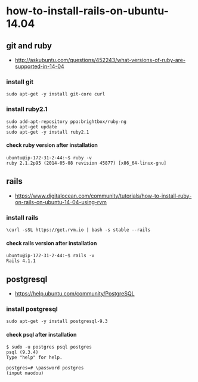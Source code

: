 
# how-to-install-rails-on-ubuntu-14.04

## git and ruby
* http://askubuntu.com/questions/452243/what-versions-of-ruby-are-supported-in-14-04

### install git
    sudo apt-get -y install git-core curl
    
### install ruby2.1
    sudo add-apt-repository ppa:brightbox/ruby-ng
    sudo apt-get update
    sudo apt-get -y install ruby2.1

#### check ruby version after installation
    ubuntu@ip-172-31-2-44:~$ ruby -v
    ruby 2.1.2p95 (2014-05-08 revision 45877) [x86_64-linux-gnu]
  
## rails

* https://www.digitalocean.com/community/tutorials/how-to-install-ruby-on-rails-on-ubuntu-14-04-using-rvm

### install rails
    \curl -sSL https://get.rvm.io | bash -s stable --rails

#### check rails version after installation
    ubuntu@ip-172-31-2-44:~$ rails -v
    Rails 4.1.1

## postgresql

* https://help.ubuntu.com/community/PostgreSQL

### install postgresql
    sudo apt-get -y install postgresql-9.3
    
#### check psql after installation
    $ sudo -u postgres psql postgres
    psql (9.3.4)
    Type "help" for help.
    
    postgres=# \password postgres
    (input maodou)
    
